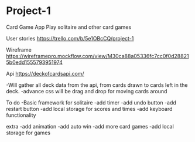 # Project-1

Card Game App
Play solitaire and other card games

User stories
https://trello.com/b/5e1OBcCQ/project-1

Wireframe
https://wireframepro.mockflow.com/view/M30ca88a05336fc7cc0f0d288215b0edd1555793951974

Api 
https://deckofcardsapi.com/

-Will gather all deck data from the api, from cards drawn to cards left in the deck.
-advance css will be drag and drop for moving cards around

To do
-Basic framework for solitaire
-add timer
-add undo button
-add restart button
-add local storage for scores and times
-add keyboard functionality

extra
-add animation
-add auto win
-add more card games
-add local storage for games